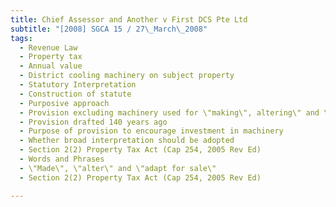 ```yaml
---
title: Chief Assessor and Another v First DCS Pte Ltd 
subtitle: "[2008] SGCA 15 / 27\_March\_2008"
tags:
  - Revenue Law
  - Property tax
  - Annual value
  - District cooling machinery on subject property
  - Statutory Interpretation
  - Construction of statute
  - Purposive approach
  - Provision excluding machinery used for \"making\", altering\" and \"adapting for sale\" of articles from annual value assessment of premises
  - Provision drafted 140 years ago
  - Purpose of provision to encourage investment in machinery
  - Whether broad interpretation should be adopted
  - Section 2(2) Property Tax Act (Cap 254, 2005 Rev Ed)
  - Words and Phrases
  - \"Made\", \"alter\" and \"adapt for sale\"
  - Section 2(2) Property Tax Act (Cap 254, 2005 Rev Ed)

---
```


